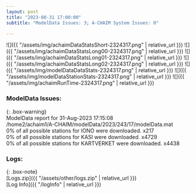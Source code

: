 ```yaml
---
layout: post
title: "2023-08-31 17:00:00"
subtitle: "ModelData Issues: 3; A-CHAIM System Issues: 0"

---
```


![]({{ "/assets/img/achaimDataStatsShort-2324317.png" | relative_url }})
![]({{ "/assets/img/achaimDataStatsLong00-2324317.png" | relative_url }})
![]({{ "/assets/img/achaimDataStatsLong01-2324317.png" | relative_url }})
![]({{ "/assets/img/achaimDataStatsLong02-2324317.png" | relative_url }})
![]({{ "/assets/img/modelDataDataStats-2324317.png" | relative_url }})
![]({{ "/assets/img/modelDataStationStats-2324317.png" | relative_url }})
![]({{ "/assets/img/achaimRunTime-2324317.png" | relative_url }})


### ModelData Issues:  
  
{: .box-warning}  
 ModelData report for 31-Aug-2023 17:15:08   
 /home2/achaim1/A-CHAIM/modelData/2023/243/17/modelData.mat   
 0% of all possible stations for IONO were downloaded. x217   
 0% of all possible stations for KASI were downloaded. x4729   
 0% of all possible stations for KARTVERKET were downloaded. x4438   
  


### Logs:  
  
{: .box-note}  
[Logs.zip]({{ "/assets/other/logs.zip" | relative_url }})  
[Log Info]({{ "/logInfo" | relative_url }})  
